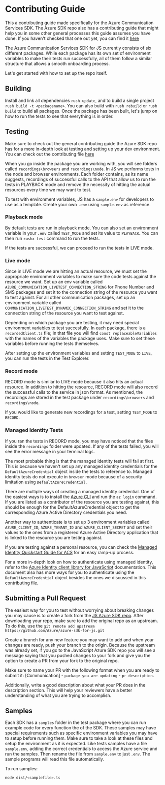 # Contributing Guide

This a contributing guide made specifically for the Azure Communication Services SDK. The Azure SDK repo also has a contributing guide that might help you in some other general processes this guide assumes you have done. If you haven't checked that one out yet, you can find it [here](https://github.com/Azure/azure-sdk-for-js/blob/master/CONTRIBUTING.md)

The Azure Communication Services SDK for JS currently consists of six different packages. While each package has its own set of environment variables to make their tests run successfully, all of them follow a similar structure that allows a smooth onboarding process.

Let's get started with how to set up the repo itself.

## Building

Install and link all dependencies `rush update`, and to build a single project `rush build -t <packagename>`.
You can also build with `rush rebuild` or `rush build` to build all packages.
Once the package has been built, let's jump on how to run the tests to see that everything is in order.

## Testing

Make sure to check out the general contributing guide the Azure SDK repo has for a more in-depth look at testing and setting up your dev environment. You can check out the contributing file [here](https://github.com/Azure/azure-sdk-for-js/blob/master/CONTRIBUTING.md)

When you go inside the package you are working with, you will see folders called `recordings\browsers` and `recordings\node`. In JS we performs tests in the node and browser environments. Each folder contains, as its name suggests, recordings of successful calls to the API that allow us to run the tests in PLAYBACK mode and remove the necessity of hitting the actual resources every time we may want to test.

To test with environment variables, JS has a `sample.env` for developers to use as a template. Create your own `.env` using `sample.env` as reference.

### Playback mode

By default tests are run in playback mode. You can also set an environment variable in your `.env` called `TEST_MODE` and set its value to `PLAYBACK`. You can then run `rushx test` command to run the tests.

If the tests are successful, we can proceed to run the tests in LIVE mode.

### Live mode

Since in LIVE mode we are hitting an actual resource, we must set the appropriate environment variables to make sure the code tests against the resource we want. Set up an env variable called `AZURE_COMMUNICATION_LIVETEST_CONNECTION_STRING` for Phone Number and SMS packages and set it to the connection string of the resource you want to test against. For all other communication packages, set up an environment variable called `COMMUNICATION_LIVETEST_DYNAMIC_CONNECTION_STRING` and set it to the connection string of the resource you want to test against.

Depending on which package you are testing, it may need special environment variables to test succesfully. In each package, there is a `recordedClient.ts` file; In that file you will find `const replaceableVariables` with the names of the variables the package uses. Make sure to set these variables before running the tests themselves.

After setting up the environment variables and setting `TEST_MODE` to `LIVE`, you can run the tests in the Test Explorer.

### Record mode

RECORD mode is similar to LIVE mode because it also hits an actual resource. In addition to hitting the resource, RECORD mode will also record the successful calls to the service in json format. As mentioned, the recordings are stored in the test package under `recordings\browsers` and `recordings\node`.

If you would like to generate new recordings for a test, setting `TEST_MODE` to `RECORD`.

### Managed Identity Tests

If you ran the tests in RECORD mode, you may have noticed that the files inside the `recordings` folder were updated. If any of the tests failed, you will see the error message in your terminal logs.

The most probable thing is that the managed identity tests will fail at first. This is because we haven't set up any managed identity credentials for the `DefaultAzureCredential` object inside the tests to reference to. Managed identity tests do not execute in `browser` mode because of a security limitation using `DefaultAzureCredential`.

There are multiple ways of creating a managed identity credential. One of the easiest ways is to install the [Azure CLI](https://docs.microsoft.com/cli/azure/install-azure-cli) and run the `az login` command. If you are listed as a contributor of the resource you are testing against, this should be enough for the DefaultAzureCredential object to get the corresponding Azure Active Directory credentials you need.

Another way to authenticate is to set up 3 environment variables called `AZURE_CLIENT_ID`, `AZURE_TENANT_ID` and `AZURE_CLIENT_SECRET` and set their values to the ones from a registered Azure Active Directory application that is linked to the resource you are testing against.

If you are testing against a personal resource, you can check the [Managed Identity Quickstart Guide for ACS](https://docs.microsoft.com/azure/communication-services/quickstarts/managed-identity-from-cli) for an easy ramp-up process.

For a more in-depth look on how to authenticate using managed identity, refer to the [Azure Identity client library for JavaScript](https://docs.microsoft.com/javascript/api/overview/azure/identity-readme?view=azure-node-latest) documentation. This document also has more ways for you to authenticate using the `DefaultAzureCredential` object besides the ones we discussed in this contributing file.

## Submitting a Pull Request

The easiest way for you to test without worrying about breaking changes you may cause is to create a fork from the [JS Azure SDK repo](https://github.com/Azure/azure-sdk-for-js). After downloading your repo, make sure to add the original repo as an upstream. To do this, use the `git remote add upstream https://github.com/Azure/azure-sdk-for-js.git`

Create a branch for any new feature you may want to add and when your changes are ready, push your branch to the origin. Because the upstream was already set, if you go to the JavaScript Azure SDK repo you will see a message saying that you pushed changes to your fork and give you the option to create a PR from your fork to the original repo.

Make sure to name your PR with the following format when you are ready to submit it: [Communication] - `package-you-are-updating` - `pr-description`.

Additionally, write a good description about what your PR does in the description section. This will help your reviewers have a better understanding of what you are trying to accomplish.

## Samples

Each SDK has a `samples` folder in the test package where you can run example code for every function the of the SDK. These samples may have special requirements such as specific environment variables you may have to setup before running them. Make sure to take a look at these files and setup the environment as it is expected.
Like tests samples have a file `sample.env`, adding the correct credentials to access the Azure service and run the samples. Then rename the file from `sample.env` to just `.env`. The sample programs will read this file automatically.

To run samples:

```bash
node dist/<samplefile>.ts
```
